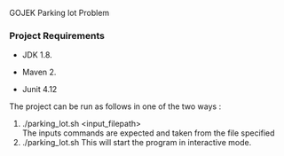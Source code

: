 GOJEK Parking lot Problem

### Project Requirements

* JDK 1.8.

* Maven 2.

* Junit 4.12

The project can be run as follows in one of the two ways :
1) ./parking_lot.sh  <input_filepath>  
   The inputs commands are expected and taken from the file specified
2) ./parking_lot.sh 
   This will start the program in interactive mode.
